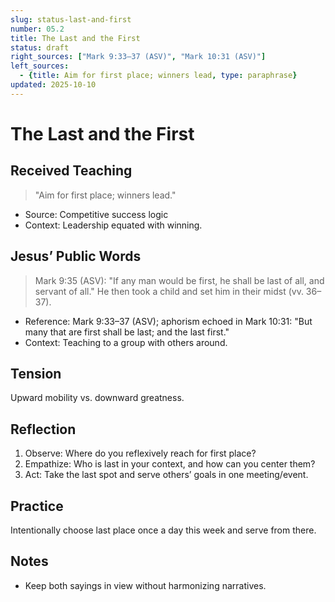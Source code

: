 ```yaml
---
slug: status-last-and-first
number: 05.2
title: The Last and the First
status: draft
right_sources: ["Mark 9:33–37 (ASV)", "Mark 10:31 (ASV)"]
left_sources:
  - {title: Aim for first place; winners lead, type: paraphrase}
updated: 2025-10-10
---
```


# The Last and the First

## Received Teaching
> "Aim for first place; winners lead."
- Source: Competitive success logic
- Context: Leadership equated with winning.

## Jesus’ Public Words
> Mark 9:35 (ASV): "If any man would be first, he shall be last of all, and servant of all." He then took a child and set him in their midst (vv. 36–37).
- Reference: Mark 9:33–37 (ASV); aphorism echoed in Mark 10:31: "But many that are first shall be last; and the last first."
- Context: Teaching to a group with others around.

## Tension
Upward mobility vs. downward greatness.

## Reflection
1. Observe: Where do you reflexively reach for first place?
2. Empathize: Who is last in your context, and how can you center them?
3. Act: Take the last spot and serve others’ goals in one meeting/event.

## Practice
Intentionally choose last place once a day this week and serve from there.

## Notes
- Keep both sayings in view without harmonizing narratives.